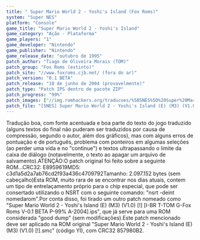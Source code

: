 ```yaml
---
title: " Super Mario World 2 - Yoshi's Island (Fox Roms)"
system: "Super NES"
platform: "Console"
game_title: "Super Mario World 2 - Yoshi's Island"
game_category: "Ação - Plataforma"
game_players: "1"
game_developer: "Nintendo"
game_publisher: "Nintendo"
game_release_date: "outubro de 1995"
patch_author: "Tiago de Oliveira Morais (TOM)"
patch_group: "Fox Roms (extinto)"
patch_site: "//www.foxroms.cjb.net/ (fora do ar)"
patch_version: "0.1 BETA"
patch_release: "10 de junho de 2004 (provavelmente)"
patch_type: "Patch IPS dentro de pacote ZIP"
patch_progress: "99%"
patch_images: ["//img.romhackers.org/traducoes/%5BSNES%5D%20Super%20Mario%20World%202%20-%20Yoshi's%20Island%20-%20Fox%20Roms%20-%201.png","//img.romhackers.org/traducoes/%5BSNES%5D%20Super%20Mario%20World%202%20-%20Yoshi's%20Island%20-%20Fox%20Roms%20-%202.png","//img.romhackers.org/traducoes/%5BSNES%5D%20Super%20Mario%20World%202%20-%20Yoshi's%20Island%20-%20Fox%20Roms%20-%203.png"]
patch_file: "[SNES] Super Mario World 2 - Yoshi's Island (E) (M3) (V1.0) [!] [I-BR T-TOM G-Fox Roms V-0.1 BETA P-99% A-2004].zip"
---
```

Tradução boa, com fonte acentuada e boa parte do texto do jogo traduzido (alguns textos do final não puderam ser traduzidos por causa de compressão, segundo o autor, além dos gráficos), mas com alguns erros de pontuação e de português, problema com ponteiros em algumas seleções (ao perder uma vida e no "continue") e textos ultrapassando o limite da caixa de diálogo (notavelmente, o texto ao apagar um arquivo de salvamento).ATENÇÃO:O patch original foi feito sobre a seguinte ROM...CRC32: E8959619MD5: c3d1a5d2a7ab76cd2f93a436c4709792Tamanho: 2.097.152 bytes (sem cabeçalho)Esta ROM, muito rara de se encontrar nos dias atuais, contem um tipo de entrelaçamento próprio para o chip especial, que pode ser consertado utilizando o NSRT com o seguinte comando: "nsrt -deint nomedarom".Por conta disso, foi tirado um outro patch nomeado como "Super Mario World 2 - Yoshi's Island (E) (M3) (V1.0) [!] [I-BR T-TOM G-Fox Roms V-0.1 BETA P-99% A-2004].ips", que já serve para uma ROM considerada "good dump" (sem modificações).Este patch mencionado deve ser aplicado na ROM original "Super Mario World 2 - Yoshi's Island (E) (M3) (V1.0) [!].smc" (código YI), com CRC32 857980B2.